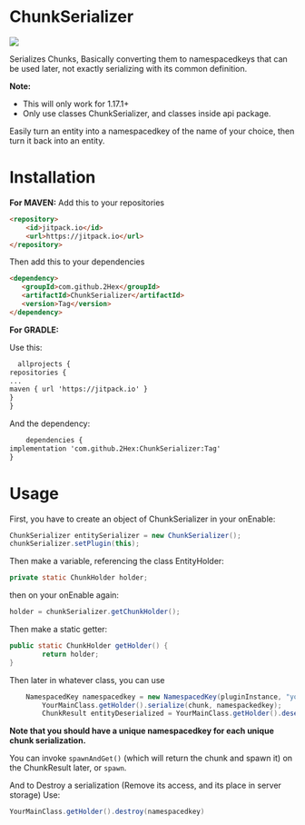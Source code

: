 # ChunkSerializer
[![](https://jitpack.io/v/2Hex/ChunkSerializer.svg)](https://jitpack.io/#2Hex/EntitySerializer)

Serializes Chunks, Basically converting them to namespacedkeys that can be used later, not exactly serializing with its common definition.

**Note:**
- This will only work for 1.17.1+
- Only use classes ChunkSerializer, and classes inside api package.

Easily turn an entity into a namespacedkey of the name of your choice, then turn it back into an entity.

# Installation
**For MAVEN:**
Add this to your repositories
```HTML
<repository>
    <id>jitpack.io</id>
    <url>https://jitpack.io</url>
</repository>
```

Then add this to your dependencies
 ```HTML
<dependency>
    <groupId>com.github.2Hex</groupId>
    <artifactId>ChunkSerializer</artifactId>
    <version>Tag</version>
</dependency>
```

**For GRADLE:**

Use this:

  ```HTML
	allprojects {
repositories {
...
maven { url 'https://jitpack.io' }
}
}
```
And the dependency:

```HTML
	dependencies {
implementation 'com.github.2Hex:ChunkSerializer:Tag'
}
```

# Usage

First, you have to create an object of ChunkSerializer in your onEnable:

```Java
ChunkSerializer entitySerializer = new ChunkSerializer();
chunkSerializer.setPlugin(this);
```

Then make a variable, referencing the class EntityHolder:

```Java
private static ChunkHolder holder;
```

then on your onEnable again:

```Java
holder = chunkSerializer.getChunkHolder();
```

Then make a static getter:

```Java
public static ChunkHolder getHolder() {
        return holder;
}
```
Then later in whatever class, you can use
```Java
	NamespacedKey namespacedkey = new NamespacedKey(pluginInstance, "your-key-here");
        YourMainClass.getHolder().serialize(chunk, namespackedkey);
        ChunkResult entityDeserialized = YourMainClass.getHolder().deserialize(namespacedkey);
```
**Note that you should have a unique namespacedkey for each unique chunk serialization.**

You can invoke `spawnAndGet()` (which will return the chunk and spawn it) on the ChunkResult later, or `spawn`.


And to Destroy a serialization (Remove its access, and its place in server storage) Use:
```Java
YourMainClass.getHolder().destroy(namespacedkey)
```
